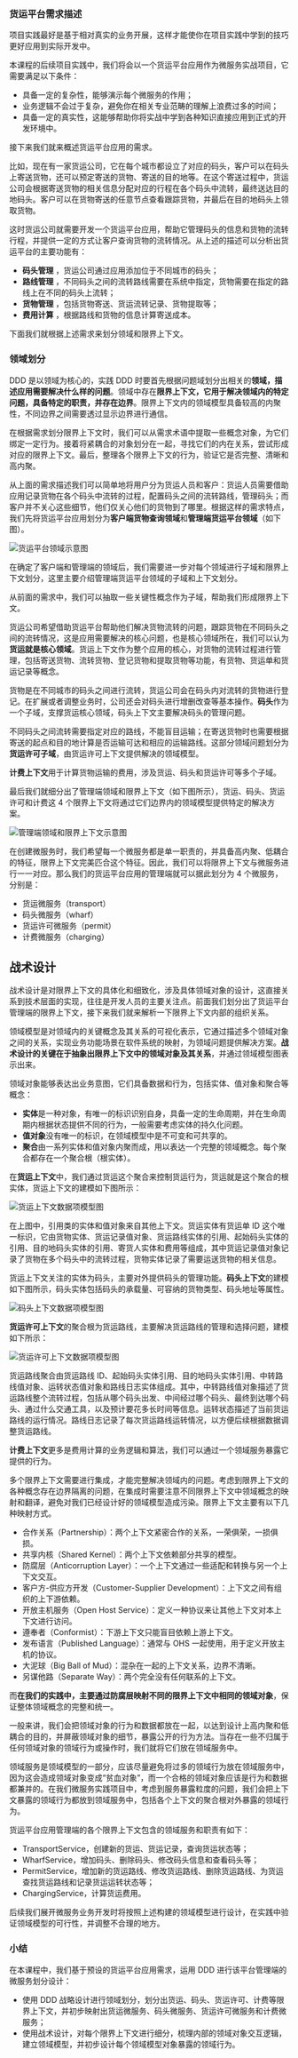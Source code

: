 ### 货运平台需求描述

项目实践最好是基于相对真实的业务开展，这样才能使你在项目实践中学到的技巧更好应用到实际开发中。

本课程的后续项目实践中，我们将会以一个货运平台应用作为微服务实战项目，它需要满足以下条件：

- 具备一定的复杂性，能够演示每个微服务的作用；
- 业务逻辑不会过于复杂，避免你在相关专业范畴的理解上浪费过多的时间；
- 具备一定的真实性，这能够帮助你将实战中学到各种知识直接应用到正式的开发环境中。

接下来我们就来概述货运平台应用的需求。

比如，现在有一家货运公司，它在每个城市都设立了对应的码头，客户可以在码头上寄送货物，还可以预定寄送的货物、寄送的目的地等。在这个寄送过程中，货运公司会根据寄送货物的相关信息分配对应的行程在各个码头中流转，最终送达目的地码头。客户可以在货物寄送的任意节点查看跟踪货物，并最后在目的地码头上领取货物。

这时货运公司就需要开发一个货运平台应用，帮助它管理码头的信息和货物的流转行程，并提供一定的方式让客户查询货物的流转情况。从上述的描述可以分析出货运平台的主要功能有：

- **码头管理** ，货运公司通过应用添加位于不同城市的码头；
- **路线管理** ，不同码头之间的流转路线需要在系统中指定，货物需要在指定的路线上在不同的码头上流转；
- **货物管理** ，包括货物寄送、货运流转记录、货物提取等；
- **费用计算** ，根据路线和货物的信息计算寄送成本。

下面我们就根据上述需求来划分领域和限界上下文。

### 领域划分

DDD 是以领域为核心的，实践 DDD 时要首先根据问题域划分出相关的**领域，描述应用需要解决什么样的问题**。领域中存在**限界上下文，它用于解决领域内的特定问题，具备特定的职责，并存在边界**。限界上下文内的领域模型具备较高的内聚性，不同边界之间需要透过显示边界进行通信。

在根据需求划分限界上下文时，我们可以从需求术语中提取一些概念对象，为它们绑定一定行为。接着将紧耦合的对象划分在一起，寻找它们的内在关系，尝试形成对应的限界上下文。最后，整理各个限界上下文的行为，验证它是否完整、清晰和高内聚。

从上面的需求描述我们可以简单地将用户分为货运人员和客户：货运人员需要借助应用记录货物在各个码头中流转的过程，配置码头之间的流转路线，管理码头；而客户并不关心这些细节，他们仅关心他们的货物到了哪里。根据这样的需求特点，我们先将货运平台应用划分为**客户端货物查询领域**和**管理端货运平台领域**（如下图）。

![货运平台领域示意图](../../../images/go/microservice/service-20.jpg)

在确定了客户端和管理端的领域后，我们需要进一步对每个领域进行子域和限界上下文划分，这里主要介绍管理端货运平台领域的子域和上下文划分。

从前面的需求中，我们可以抽取一些关键性概念作为子域，帮助我们形成限界上下文。

货运公司希望借助货运平台帮助他们解决货物流转的问题，跟踪货物在不同码头之间的流转情况，这是应用需要解决的核心问题，也是核心领域所在，我们可以认为**货运就是核心领域**。货运上下文作为整个应用的核心，对货物的流转过程进行管理，包括寄送货物、流转货物、登记货物和提取货物等功能，有货物、货运单和货运记录等概念。

货物是在不同城市的码头之间进行流转，货运公司会在码头内对流转的货物进行登记。在扩展或者调整业务时，公司还会对码头进行增删改查等基本操作。**码头**作为一个子域，支撑货运核心领域，码头上下文主要解决码头的管理问题。

不同码头之间流转需要指定对应的路线，不能盲目运输；在寄送货物时也需要根据寄送的起点和目的地计算是否运输可达和相应的运输路线。这部分领域问题划分为**货运许可子域**，由货运许可上下文提供解决的领域模型。

**计费上下文**用于计算货物运输的费用，涉及货运、码头和货运许可等多个子域。

最后我们就细分出了管理端领域和限界上下文（如下图所示），货运、码头、货运许可和计费这 4 个限界上下文将通过它们边界内的领域模型提供特定的解决方案。

![管理端领域和限界上下文示意图](../../../images/go/microservice/service-21.jpg)

在创建微服务时，我们希望每一个微服务都是单一职责的，并具备高内聚、低耦合的特征，限界上下文完美匹合这个特征。因此，我们可以将限界上下文与微服务进行一一对应。那么我们的货运平台应用的管理端就可以据此划分为 4 个微服务，分别是：

- 货运微服务（transport）
- 码头微服务（wharf）
- 货运许可微服务（permit）
- 计费微服务（charging）

## 战术设计

战术设计是对限界上下文的具体化和细致化，涉及具体领域对象的设计，这直接关系到技术层面的实现，往往是开发人员的主要关注点。前面我们划分出了货运平台管理端的限界上下文，接下来我们就来解析一下限界上下文内部的组织关系。

领域模型是对领域内的关键概念及其关系的可视化表示，它通过描述多个领域对象之间的关系，实现业务功能场景在软件系统的映射，为领域问题提供解决方案。**战术设计的关键在于抽象出限界上下文中的领域对象及其关系**，并通过领域模型图表示出来。

领域对象能够表达出业务意图，它们具备数据和行为，包括实体、值对象和聚合等概念：

- **实体**是一种对象，有唯一的标识识别自身，具备一定的生命周期，并在生命周期内根据状态提供不同的行为，一般需要考虑实体的持久化问题。
- **值对象**没有唯一的标识，在领域模型中是不可变和可共享的。
- **聚合**由一系列实体和值对象内聚而成，用以表达一个完整的领域概念。每个聚合都存在一个聚合根（根实体）。

在**货运上下文**中，我们通过货运这个聚合来控制货运行为，货运就是这个聚合的根实体，货运上下文的建模如下图所示：

![货运上下文数据项模型图](../../../images/go/microservice/service-22.jpg)

在上图中，引用类的实体和值对象来自其他上下文。货运实体有货运单 ID 这个唯一标识，它由货物实体、货运记录值对象、货运路线实体的引用、起始码头实体的引用、目的地码头实体的引用、寄货人实体和费用等组成，其中货运记录值对象记录了货物在多个码头中的流转过程，货物实体记录了需要运送货物的相关信息。

货运上下文关注的实体为码头，主要对外提供码头的管理功能。**码头上下文**的建模如下图所示，码头实体包括码头的承载量、可容纳的货物类型、码头地址等属性。

![码头上下文数据项模型图](../../../images/go/microservice/service-23.jpg)

**货运许可上下文**的聚合根为货运路线，主要解决货运路线的管理和选择问题，建模如下所示：

![货运许可上下文数据项模型图](../../../images/go/microservice/service-24.jpg)

货运路线聚合由货运路线 ID、起始码头实体引用、目的地码头实体引用、中转路线值对象、运转状态值对象和路线日志实体组成。其中，中转路线值对象描述了货运路线整个流转过程，包括从哪个码头出发、中间经过哪个码头、最终到达哪个码头、通过什么交通工具，以及预计要花多长时间等信息。运转状态描述了当前货运路线的运行情况。路线日志记录了每次货运路线运转情况，以方便后续根据数据调整货运路线。

**计费上下文**更多是费用计算的业务逻辑和算法，我们可以通过一个领域服务暴露它提供的行为。

多个限界上下文需要进行集成，才能完整解决领域内的问题。考虑到限界上下文的各种概念存在边界隔离的问题，在集成时需要注意不同限界上下文中领域概念的映射和翻译，避免对我们已经设计好的领域模型造成污染。限界上下文主要有以下几种映射方式。

- 合作关系（Partnership）：两个上下文紧密合作的关系，一荣俱荣，一损俱损。
- 共享内核（Shared Kernel）：两个上下文依赖部分共享的模型。
- 防腐层（Anticorruption Layer）：一个上下文通过一些适配和转换与另一个上下文交互。
- 客户方-供应方开发（Customer-Supplier Development）：上下文之间有组织的上下游依赖。
- 开放主机服务（Open Host Service）：定义一种协议来让其他上下文对本上下文进行访问。
- 遵奉者（Conformist）：下游上下文只能盲目依赖上游上下文。
- 发布语言（Published Language）：通常与 OHS 一起使用，用于定义开放主机的协议。
- 大泥球（Big Ball of Mud）：混杂在一起的上下文关系，边界不清晰。
- 另谋他路（Separate Way）：两个完全没有任何联系的上下文。

而**在我们的实践中，主要通过防腐层映射不同的限界上下文中相同的领域对象**，保证整体领域概念的完整和统一。

一般来讲，我们会把领域对象的行为和数据都放在一起，以达到设计上高内聚和低耦合的目的，并屏蔽领域对象的细节，暴露公开的行为方法。当存在一些不归属于任何领域对象的领域行为或操作时，我们就将它们放在领域服务中。

领域服务是领域模型的一部分，应该尽量避免将过多的领域行为放在领域服务中，因为这会造成领域对象变成“贫血对象”，而一个合格的领域对象应该是行为和数据都兼并的。在我们微服务实践项目中，考虑到服务暴露粒度的问题，我们会把上下文暴露的领域行为都放到领域服务中，包括各个上下文的聚合根对外暴露的领域行为。

货运平台应用管理端的各个限界上下文包含的领域服务和职责有如下：

- TransportService，创建新的货运、货运记录，查询货运状态等；
- WharfService，增加码头、删除码头、修改码头信息和查看码头等；
- PermitService，增加新的货运路线、修改货运路线、删除货运路线、为货运查找货运路线和记录货运运转状态等；
- ChargingService，计算货运费用。

后续我们展开微服务业务开发时将按照上述构建的领域模型进行设计，在实践中验证领域模型的可行性，并调整不合理的地方。

### 小结

在本课程中，我们基于预设的货运平台应用需求，运用 DDD 进行该平台管理端的微服务划分设计：

- 使用 DDD 战略设计进行领域划分，划分出货运、码头、货运许可、计费等限界上下文，并初步映射出货运微服务、码头微服务、货运许可微服务和计费微服务；
- 使用战术设计，对每个限界上下文进行细分，梳理内部的领域对象交互逻辑，建立领域模型，并初步设计每个领域模型对象暴露的领域行为。